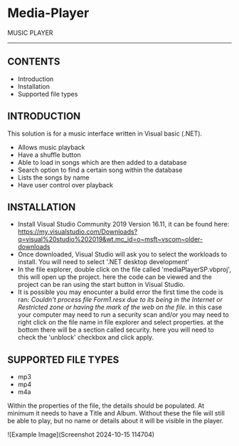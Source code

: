 # Media-Player

MUSIC PLAYER 
****************

CONTENTS
-------------------------
* Introduction
* Installation
* Supported file types


INTRODUCTION 
-------------------------
This solution is for a music interface written in Visual basic (.NET).

* Allows music playback
* Have a shuffle button
* Able to load in songs which are then added to a database
* Search option to find a certain song within the database
* Lists the songs by name
* Have user control over playback


INSTALLATION
-------------------------
* Install Visual Studio Community 2019 Version 16.11, it can be found here: https://my.visualstudio.com/Downloads?q=visual%20studio%202019&wt.mc_id=o~msft~vscom~older-downloads
* Once downloaded, Visual Studio will ask you to select the workloads to install. You will need to select '.NET desktop development'	 
* In the file explorer, double click on the file called 'mediaPlayerSP.vbproj', this will open up the project. here the code can be viewed and the project can be ran using the start button in Visual Studio. 
* It is possible you may enocunter a build error the first time the code is ran: *Couldn't process file Form1.resx due to its being in the Internet or Restricted zone or having the mark of the web on the file.* in this case your computer may need to run a security scan and/or you may need to right click on the file name in file explorer and select properties. at the bottom there will be a section called security. here you will need to check the 'unblock' checkbox and click apply.			



SUPPORTED FILE TYPES
-------------------------
* mp3
* mp4
* m4a

Within the properties of the file, the details should be populated. At minimum it needs to have a Title and Album.
Without these the file will still be able to play, but no name or details about it will be visible in the player.


![Example Image](Screenshot 2024-10-15 114704)
